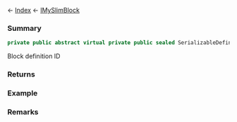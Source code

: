 ← [Index](Api-Index) ← [IMySlimBlock](VRage.Game.ModAPI.Ingame.IMySlimBlock)

### Summary

```csharp
private public abstract virtual private public sealed SerializableDefinitionId BlockDefinition
```

Block definition ID

### Returns

### Example

### Remarks

